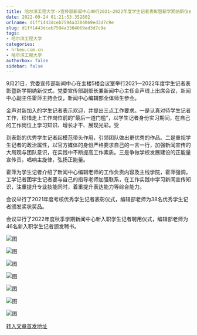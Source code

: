 ```yaml
---
title: 哈尔滨工程大学->宣传部新闻中心举行2021—2022年度学生记者表彰暨新学期纳新仪式 | hrbeu.com.cn
date: 2022-09-24 01:21:53.352802
urlname: d1ff1443dceb7594a3304069ed3d7c9e
slug: d1ff1443dceb7594a3304069ed3d7c9e
tags: 
- 哈尔滨工程大学
categories:
- hrbeu.com.cn
- 哈尔滨工程大学
authorbox: false
sidebar: false
---
```

9月21日，党委宣传部新闻中心在主楼5楼会议室举行2021—2022年度学生记者表彰暨新学期纳新仪式。党委宣传部副部长兼新闻中心主任金声线上出席会议，新闻中心副主任霍萍主持会议，新闻中心编辑部全体师生参会。

金声对新加入的学生记者表示欢迎，并提出三点工作要求。一是认真对待学生记者工作，珍惜走上工作岗位前的“最后一道门槛”，以学生记者身份实习期间，在自己的工作岗位上学习知识、增长才干、展现光彩。受
<!--more-->
到表彰的优秀学生记者起模范带头作用，引领团队做出更优秀的作品。二是重视学生记者的政治属性，以官方媒体的身份严格要求自己的一言一行，加强新闻宣传的大局观与团队意识，在实践中不断提高工作素质。三是争做学校发展建设的正能量宣传员，唱响主旋律，弘扬正能量。

霍萍为学生记者介绍了新闻中心编辑老师的工作负责内容及主线学院，霍萍强调，工学记者团学生记者要与自己的指导老师加强联系，在工作实践中学习新闻宣传知识，注重提升专业技能同时，着重提升表达能力等综合能力。

会议举行了2021年度考核优秀学生记者表彰仪式，编辑部老师为38名优秀学生记者颁发奖状奖品。

会议举行了2022年度秋季学期新闻中心新入职学生记者聘用仪式，编辑部老师为46名新入职学生记者颁发聘书。

![图](http://gongxue.cn/__local/A/2E/77/C8ED3B7D82EE02EE590B78C149F_F4B039DF_2366A.png)

![图](http://gongxue.cn/__local/2/A1/BB/35F835226A08F826D4B63B23A0C_BCA93210_11847.jpg)

![图](http://gongxue.cn/__local/6/28/B5/BA19F963794D7FB57904E5F0B70_BF559F0E_174AE.jpg)

![图](http://gongxue.cn/__local/5/30/06/1F85B8A332449B739B53DE60ACE_8812D3FE_204B6.png)

![图](http://gongxue.cn/__local/2/14/B4/6FC4CF757744948E503B1F0EB76_4CAB1448_A962.jpg)

![图](http://gongxue.cn/__local/0/E7/1B/D28C369239B5EDCD9CCA9F8094A_FDD993DC_4657.png)

![图](http://gongxue.cn/__local/1/FD/9B/4FB4E322ADC9DD809393CD52773_F2B69206_C646.png)

[转入文章首发地址](http://gongxue.cn/info/1015/73059.htm)
